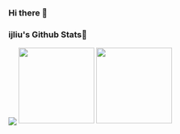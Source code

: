 ### Hi there 👋

<h3 id ="stats">ijliu's Github Stats👋</h3>

<p>
<img align="center" src="https://github-profile-summary-cards.vercel.app/api/cards/profile-details?username=ijliu&theme=vue"/>
<img height=150 src="https://github-readme-stats.vercel.app/api?username=ijliu&show_icons=true&count_private=true&theme=vue">
<img height=150 src="https://github-readme-stats.vercel.app/api/top-langs/?username=ijliu&layout=compact&theme=vue&hide=html,javascript">
<p>
